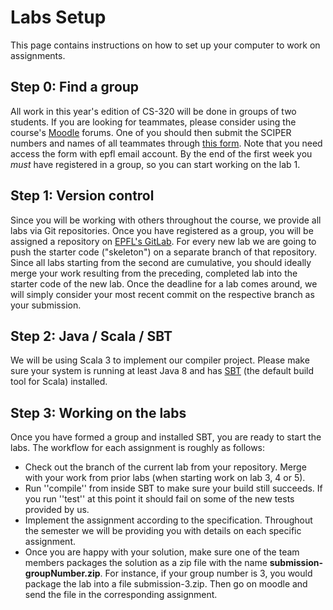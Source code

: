 # Labs Setup

This page contains instructions on how to set up your computer to work on assignments.


## Step 0: Find a group

All work in this year's edition of CS-320 will be done in groups of two students.
If you are looking for teammates, please consider using the course's [Moodle](https://moodle.epfl.ch/course/view.php?id=4241) forums.
One of you should then submit the SCIPER numbers and names of all teammates through [this form](https://docs.google.com/forms/d/18-NX9JvzAVcyUwLruJ-rbkqGD-1qD8EYS_uqAFkC6NQ/edit). Note that you need access the form with epfl email account.
By the end of the first week you *must* have registered in a group, so you can start working on the lab 1.


## Step 1: Version control 

Since you will be working with others throughout the course, we provide all labs via Git repositories.
Once you have registered as a group, you will be assigned a repository on [EPFL's GitLab](https://gitlab.epfl.ch/).
For every new lab we are going to push the starter code ("skeleton") on a separate branch of that repository.
Since all labs starting from the second are cumulative, you should ideally merge your work resulting from the preceding, completed lab into the starter code of the new lab.
Once the deadline for a lab comes around, we will simply consider your most recent commit on the respective branch as your submission.


## Step 2: Java / Scala / SBT 

We will be using Scala 3 to implement our compiler project.
Please make sure your system is running at least Java 8 and has [SBT](http://www.scala-sbt.org/) (the default build tool for Scala) installed.


## Step 3: Working on the labs 

Once you have formed a group and installed SBT, you are ready to start the labs. The workflow for each assignment is roughly as follows:
  * Check out the branch of the current lab from your repository. Merge with your work from prior labs (when starting work on lab 3, 4 or 5).
  * Run ''compile'' from inside SBT to make sure your build still succeeds. If you run ''test'' at this point it should fail on some of the new tests provided by us.
  * Implement the assignment according to the specification. Throughout the semester we will be providing you with details on each specific assignment.
  * Once you are happy with your solution, make sure one of the team members packages the solution as a zip file with the name **submission-groupNumber.zip**. For instance, if your group number is 3, you would package the lab into a file submission-3.zip. Then go on moodle and send the file in the corresponding assignment.

